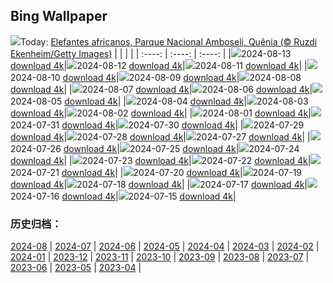 ## Bing Wallpaper
![](https://www.bing.com/th?id=OHR.ElephantsAmboseli_PT-BR3607711073_UHD.jpg&w=1000)Today: [Elefantes africanos, Parque Nacional Amboseli, Quênia (© Ruzdi Ekenheim/Getty Images)](https://www.bing.com/th?id=OHR.ElephantsAmboseli_PT-BR3607711073_UHD.jpg&rf=LaDigue_UHD.jpg&pid=hp&w=3840&h=2160&rs=1&c=4)
|      |      |      |
| :----: | :----: | :----: |
|![](https://www.bing.com/th?id=OHR.ElephantsAmboseli_PT-BR3607711073_UHD.jpg&pid=hp&w=384&h=216&rs=1&c=4)2024-08-13 [download 4k](https://www.bing.com/th?id=OHR.ElephantsAmboseli_PT-BR3607711073_UHD.jpg&rf=LaDigue_UHD.jpg&pid=hp&w=3840&h=2160&rs=1&c=4)|![](https://www.bing.com/th?id=OHR.DiadosPais_PT-BR1045421907_UHD.jpg&pid=hp&w=384&h=216&rs=1&c=4)2024-08-12 [download 4k](https://www.bing.com/th?id=OHR.DiadosPais_PT-BR1045421907_UHD.jpg&rf=LaDigue_UHD.jpg&pid=hp&w=3840&h=2160&rs=1&c=4)|![](https://www.bing.com/th?id=OHR.JoshuaTreeNP_PT-BR8498081592_UHD.jpg&pid=hp&w=384&h=216&rs=1&c=4)2024-08-11 [download 4k](https://www.bing.com/th?id=OHR.JoshuaTreeNP_PT-BR8498081592_UHD.jpg&rf=LaDigue_UHD.jpg&pid=hp&w=3840&h=2160&rs=1&c=4)|
|![](https://www.bing.com/th?id=OHR.IncaRuinPeru_PT-BR4364071618_UHD.jpg&pid=hp&w=384&h=216&rs=1&c=4)2024-08-10 [download 4k](https://www.bing.com/th?id=OHR.IncaRuinPeru_PT-BR4364071618_UHD.jpg&rf=LaDigue_UHD.jpg&pid=hp&w=3840&h=2160&rs=1&c=4)|![](https://www.bing.com/th?id=OHR.SpottedOwlet_PT-BR0320206589_UHD.jpg&pid=hp&w=384&h=216&rs=1&c=4)2024-08-09 [download 4k](https://www.bing.com/th?id=OHR.SpottedOwlet_PT-BR0320206589_UHD.jpg&rf=LaDigue_UHD.jpg&pid=hp&w=3840&h=2160&rs=1&c=4)|![](https://www.bing.com/th?id=OHR.MichiganLighthouse_PT-BR0055198491_UHD.jpg&pid=hp&w=384&h=216&rs=1&c=4)2024-08-08 [download 4k](https://www.bing.com/th?id=OHR.MichiganLighthouse_PT-BR0055198491_UHD.jpg&rf=LaDigue_UHD.jpg&pid=hp&w=3840&h=2160&rs=1&c=4)|
|![](https://www.bing.com/th?id=OHR.MolokiniHawaii_PT-BR9827408111_UHD.jpg&pid=hp&w=384&h=216&rs=1&c=4)2024-08-07 [download 4k](https://www.bing.com/th?id=OHR.MolokiniHawaii_PT-BR9827408111_UHD.jpg&rf=LaDigue_UHD.jpg&pid=hp&w=3840&h=2160&rs=1&c=4)|![](https://www.bing.com/th?id=OHR.HertfordshireLavender_PT-BR9531166050_UHD.jpg&pid=hp&w=384&h=216&rs=1&c=4)2024-08-06 [download 4k](https://www.bing.com/th?id=OHR.HertfordshireLavender_PT-BR9531166050_UHD.jpg&rf=LaDigue_UHD.jpg&pid=hp&w=3840&h=2160&rs=1&c=4)|![](https://www.bing.com/th?id=OHR.DiaInternacionaldosAvos_PT-BR2289016069_UHD.jpg&pid=hp&w=384&h=216&rs=1&c=4)2024-08-05 [download 4k](https://www.bing.com/th?id=OHR.DiaInternacionaldosAvos_PT-BR2289016069_UHD.jpg&rf=LaDigue_UHD.jpg&pid=hp&w=3840&h=2160&rs=1&c=4)|
|![](https://www.bing.com/th?id=OHR.WulongKarst_PT-BR9259543869_UHD.jpg&pid=hp&w=384&h=216&rs=1&c=4)2024-08-04 [download 4k](https://www.bing.com/th?id=OHR.WulongKarst_PT-BR9259543869_UHD.jpg&rf=LaDigue_UHD.jpg&pid=hp&w=3840&h=2160&rs=1&c=4)|![](https://www.bing.com/th?id=OHR.TrunkBay_PT-BR8573788345_UHD.jpg&pid=hp&w=384&h=216&rs=1&c=4)2024-08-03 [download 4k](https://www.bing.com/th?id=OHR.TrunkBay_PT-BR8573788345_UHD.jpg&rf=LaDigue_UHD.jpg&pid=hp&w=3840&h=2160&rs=1&c=4)|![](https://www.bing.com/th?id=OHR.KaptaiLake_PT-BR8351405372_UHD.jpg&pid=hp&w=384&h=216&rs=1&c=4)2024-08-02 [download 4k](https://www.bing.com/th?id=OHR.KaptaiLake_PT-BR8351405372_UHD.jpg&rf=LaDigue_UHD.jpg&pid=hp&w=3840&h=2160&rs=1&c=4)|
|![](https://www.bing.com/th?id=OHR.HoodoosBryce_PT-BR8116004606_UHD.jpg&pid=hp&w=384&h=216&rs=1&c=4)2024-08-01 [download 4k](https://www.bing.com/th?id=OHR.HoodoosBryce_PT-BR8116004606_UHD.jpg&rf=LaDigue_UHD.jpg&pid=hp&w=3840&h=2160&rs=1&c=4)|![](https://www.bing.com/th?id=OHR.GimignanoTuscany_PT-BR7820946889_UHD.jpg&pid=hp&w=384&h=216&rs=1&c=4)2024-07-31 [download 4k](https://www.bing.com/th?id=OHR.GimignanoTuscany_PT-BR7820946889_UHD.jpg&rf=LaDigue_UHD.jpg&pid=hp&w=3840&h=2160&rs=1&c=4)|![](https://www.bing.com/th?id=OHR.DiadoAgricultor_PT-BR1621260840_UHD.jpg&pid=hp&w=384&h=216&rs=1&c=4)2024-07-30 [download 4k](https://www.bing.com/th?id=OHR.DiadoAgricultor_PT-BR1621260840_UHD.jpg&rf=LaDigue_UHD.jpg&pid=hp&w=3840&h=2160&rs=1&c=4)|
|![](https://www.bing.com/th?id=OHR.BeachHutsSweden_PT-BR7531114296_UHD.jpg&pid=hp&w=384&h=216&rs=1&c=4)2024-07-29 [download 4k](https://www.bing.com/th?id=OHR.BeachHutsSweden_PT-BR7531114296_UHD.jpg&rf=LaDigue_UHD.jpg&pid=hp&w=3840&h=2160&rs=1&c=4)|![](https://www.bing.com/th?id=OHR.RhinelandVineyards_PT-BR7268269161_UHD.jpg&pid=hp&w=384&h=216&rs=1&c=4)2024-07-28 [download 4k](https://www.bing.com/th?id=OHR.RhinelandVineyards_PT-BR7268269161_UHD.jpg&rf=LaDigue_UHD.jpg&pid=hp&w=3840&h=2160&rs=1&c=4)|![](https://www.bing.com/th?id=OHR.PontNeuf_PT-BR6985503586_UHD.jpg&pid=hp&w=384&h=216&rs=1&c=4)2024-07-27 [download 4k](https://www.bing.com/th?id=OHR.PontNeuf_PT-BR6985503586_UHD.jpg&rf=LaDigue_UHD.jpg&pid=hp&w=3840&h=2160&rs=1&c=4)|
|![](https://www.bing.com/th?id=OHR.SmokyMountainTrail_PT-BR2635483756_UHD.jpg&pid=hp&w=384&h=216&rs=1&c=4)2024-07-26 [download 4k](https://www.bing.com/th?id=OHR.SmokyMountainTrail_PT-BR2635483756_UHD.jpg&rf=LaDigue_UHD.jpg&pid=hp&w=3840&h=2160&rs=1&c=4)|![](https://www.bing.com/th?id=OHR.YoungJaguar_PT-BR2280455172_UHD.jpg&pid=hp&w=384&h=216&rs=1&c=4)2024-07-25 [download 4k](https://www.bing.com/th?id=OHR.YoungJaguar_PT-BR2280455172_UHD.jpg&rf=LaDigue_UHD.jpg&pid=hp&w=3840&h=2160&rs=1&c=4)|![](https://www.bing.com/th?id=OHR.MethoniCastle_PT-BR2033564506_UHD.jpg&pid=hp&w=384&h=216&rs=1&c=4)2024-07-24 [download 4k](https://www.bing.com/th?id=OHR.MethoniCastle_PT-BR2033564506_UHD.jpg&rf=LaDigue_UHD.jpg&pid=hp&w=3840&h=2160&rs=1&c=4)|
|![](https://www.bing.com/th?id=OHR.HammockCamping_PT-BR1798965099_UHD.jpg&pid=hp&w=384&h=216&rs=1&c=4)2024-07-23 [download 4k](https://www.bing.com/th?id=OHR.HammockCamping_PT-BR1798965099_UHD.jpg&rf=LaDigue_UHD.jpg&pid=hp&w=3840&h=2160&rs=1&c=4)|![](https://www.bing.com/th?id=OHR.ZanzibarBoats_PT-BR1541762225_UHD.jpg&pid=hp&w=384&h=216&rs=1&c=4)2024-07-22 [download 4k](https://www.bing.com/th?id=OHR.ZanzibarBoats_PT-BR1541762225_UHD.jpg&rf=LaDigue_UHD.jpg&pid=hp&w=3840&h=2160&rs=1&c=4)|![](https://www.bing.com/th?id=OHR.MineralMoon_PT-BR1317802439_UHD.jpg&pid=hp&w=384&h=216&rs=1&c=4)2024-07-21 [download 4k](https://www.bing.com/th?id=OHR.MineralMoon_PT-BR1317802439_UHD.jpg&rf=LaDigue_UHD.jpg&pid=hp&w=3840&h=2160&rs=1&c=4)|
|![](https://www.bing.com/th?id=OHR.DiaNacionaldoFutebol_PT-BR4614165115_UHD.jpg&pid=hp&w=384&h=216&rs=1&c=4)2024-07-20 [download 4k](https://www.bing.com/th?id=OHR.DiaNacionaldoFutebol_PT-BR4614165115_UHD.jpg&rf=LaDigue_UHD.jpg&pid=hp&w=3840&h=2160&rs=1&c=4)|![](https://www.bing.com/th?id=OHR.MayotteCoral_PT-BR1070255850_UHD.jpg&pid=hp&w=384&h=216&rs=1&c=4)2024-07-19 [download 4k](https://www.bing.com/th?id=OHR.MayotteCoral_PT-BR1070255850_UHD.jpg&rf=LaDigue_UHD.jpg&pid=hp&w=3840&h=2160&rs=1&c=4)|![](https://www.bing.com/th?id=OHR.DiadoCurupira_PT-BR5262042998_UHD.jpg&pid=hp&w=384&h=216&rs=1&c=4)2024-07-18 [download 4k](https://www.bing.com/th?id=OHR.DiadoCurupira_PT-BR5262042998_UHD.jpg&rf=LaDigue_UHD.jpg&pid=hp&w=3840&h=2160&rs=1&c=4)|
|![](https://www.bing.com/th?id=OHR.AncientOrkney_PT-BR0835986378_UHD.jpg&pid=hp&w=384&h=216&rs=1&c=4)2024-07-17 [download 4k](https://www.bing.com/th?id=OHR.AncientOrkney_PT-BR0835986378_UHD.jpg&rf=LaDigue_UHD.jpg&pid=hp&w=3840&h=2160&rs=1&c=4)|![](https://www.bing.com/th?id=OHR.TateishiPark_PT-BR0601453659_UHD.jpg&pid=hp&w=384&h=216&rs=1&c=4)2024-07-16 [download 4k](https://www.bing.com/th?id=OHR.TateishiPark_PT-BR0601453659_UHD.jpg&rf=LaDigue_UHD.jpg&pid=hp&w=3840&h=2160&rs=1&c=4)|![](https://www.bing.com/th?id=OHR.SilkyShark_PT-BR0331927489_UHD.jpg&pid=hp&w=384&h=216&rs=1&c=4)2024-07-15 [download 4k](https://www.bing.com/th?id=OHR.SilkyShark_PT-BR0331927489_UHD.jpg&rf=LaDigue_UHD.jpg&pid=hp&w=3840&h=2160&rs=1&c=4)|

### 历史归档：
[2024-08](/other/pt-br/picture/2024-08/) | [2024-07](/other/pt-br/picture/2024-07/) | [2024-06](/other/pt-br/picture/2024-06/) | [2024-05](/other/pt-br/picture/2024-05/) | [2024-04](/other/pt-br/picture/2024-04/) | [2024-03](/other/pt-br/picture/2024-03/) | [2024-02](/other/pt-br/picture/2024-02/) | [2024-01](/other/pt-br/picture/2024-01/) | 
[2023-12](/other/pt-br/picture/2023-12/) | [2023-11](/other/pt-br/picture/2023-11/) | [2023-10](/other/pt-br/picture/2023-10/) | [2023-09](/other/pt-br/picture/2023-09/) | [2023-08](/other/pt-br/picture/2023-08/) | [2023-07](/other/pt-br/picture/2023-07/) | [2023-06](/other/pt-br/picture/2023-06/) | [2023-05](/other/pt-br/picture/2023-05/) | 
[2023-04](/other/pt-br/picture/2023-04/) | 